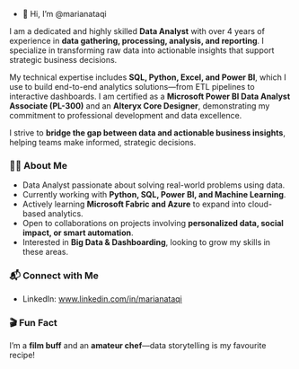 - 👋 Hi, I’m @marianataqi  

I am a dedicated and highly skilled **Data Analyst** with over 4 years of experience in **data gathering, processing, analysis, and reporting**. I specialize in transforming raw data into actionable insights that support strategic business decisions.

My technical expertise includes **SQL, Python, Excel, and Power BI**, which I use to build end-to-end analytics solutions—from ETL pipelines to interactive dashboards. I am certified as a **Microsoft Power BI Data Analyst Associate (PL-300)** and an **Alteryx Core Designer**, demonstrating my commitment to professional development and data excellence.

I strive to **bridge the gap between data and actionable business insights**, helping teams make informed, strategic decisions.  

### 👩‍💻 About Me
- Data Analyst passionate about solving real-world problems using data.  
- Currently working with **Python, SQL, Power BI, and Machine Learning**.  
- Actively learning **Microsoft Fabric and Azure** to expand into cloud-based analytics.  
- Open to collaborations on projects involving **personalized data, social impact, or smart automation**.  
- Interested in **Big Data &  Dashboarding**, looking to grow my skills in these areas.  

### 📬 Connect with Me
- LinkedIn:  www.linkedin.com/in/marianataqi

  
  

### 🎬 Fun Fact
I’m a **film buff** and an **amateur chef**—data storytelling is my favourite recipe!  
